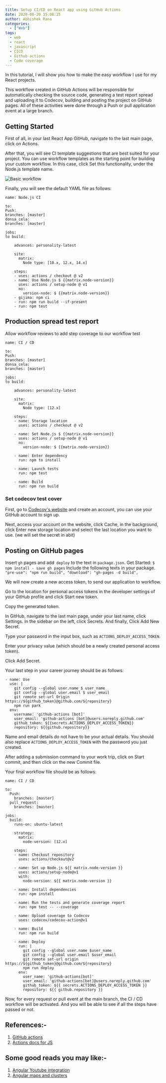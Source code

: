 ```yaml
---
title: Setup CI/CD on React app using GitHub Actions
date: 2020-08-20 15:08:25
author: Abhishek Rana
categories:
  - ["Web"]
tags:
  - web
  - react
  - javascript
  - CICD
  - Github-actions
  - Code coverage
---
```


In this tutorial, I will show you how to make the easy workflow I use for my React projects.

This workflow created in GitHub Actions will be responsible for automatically checking the source code, generating a test report spread and uploading it to Codecov, building and posting the project on GitHub pages. All of these activities were done through a Push or pull application event at a large branch.

## Getting Started

First of all, in your last React App GitHub, navigate to the last main page, click on Actions.

After that, you will see CI template suggestions that are best suited for your project. You can use workflow templates as the starting point for building your custom workflow.
In this case, click Set this functionality, under the Node.js template name.

![Basic workflow](/blog/Web/react-cicd/image1.jpeg)

Finally, you will see the default YAML file as follows:

```
name: Node.js CI

to:
Push:
branches: [master]
donsa_cela:
branches: [master]

jobs:
to build:

    advances: personality-latest

    site:
      matrix:
        Node type: [10.x, 12.x, 14.x]

    steps:
    - uses: actions / checkout @ v2
    - name: Use Node.js $ {{matrix.node-version}}
      uses: actions / setup-node @ v1
      no:
        version-node: $ {{matrix.node-version}}
    - gijima: npm ci
    - run: npm run build --if-present
    - run: npm test

```

## Production spread test report

Allow workflow reviews to add step coverage to our workflow test

```
name: CI / CD

to:
Push:
branches: [master]
donsa_cela:
branches: [master]

jobs:
to build:

    advances: personality-latest

    site:
      matrix:
        Node type: [12.x]

    steps:
    - name: Storage location
      uses: actions / checkout @ v2

    - name: Set Node.js $ {{matrix.node-version}}
      uses: actions / setup-node @ v1
      no:
        version-node: $ {{matrix.node-version}}

    - name: Enter dependency
      run: npm to install

    - name: Launch tests
      run: npm test

    - name: Build
      run: npm run build

```

### Set codecov test cover

First, go to [Codecov's website](https://codecov.io/) and create an account, you can use your GitHub account to sign up.

Next, access your account on the website, click Cache, in the background, click Enter new storage location and select the last location you want to use. (we will set the secret in abit)

## Posting on GitHub pages

Insert `gh` pages and add` deploy` to the text in `package.json`.
Get Started:
`$ npm install - save gh pages`
Include the following texts in your package.
`"pre-use": "npm run build", "download": "gh-pages -d build",`

We will now create a new access token, to send our application to workflow.

Go to the location for personal access tokens in the developer settings of your GitHub profile and click Start new token.

Copy the generated token.

In GitHub, navigate to the last main page, under your last name, click Settings. In the sidebar on the left, click Secrets. And finally, Click Add New Secret.

Type your password in the input box, such as `ACTIONS_DEPLOY_ACCESS_TOKEN`.

Enter your privacy value (which should be a newly created personal access token).

Click Add Secret.

Your last step in your career journey should be as follows:

```
- name: Use
  use: |
    git config --global user.name $ user_name
    git config --global user.email $ user_email
    git remote set-url Origin https://${github_token}@github.com/${repository}
    npm run park
  env:
    username: 'github-actions [bot]'
    user_email: 'github-actions [bot]@users.noreply.github.com'
    github_token: ${{secrets.ACTIONS_DEPLOY_ACCESS_TOKEN}}
    repository: ${{github.repository}}
```

Name and email details do not have to be your actual details. You should also replace `ACTIONS_DEPLOY_ACCESS_TOKEN` with the password you just created.

After adding a submission command to your work trip, click on Start commit, and then click on the new Commit file.

Your final workflow file should be as follows:

```
name: CI / CD

to:
  Push:
    branches: [master]
  pull_request:
    branches: [master]

jobs:
  build:
    runs-on: ubuntu-latest

    strategy:
      matrix:
        node-version: [12.x]

    steps:
    - name: Checkout repository
      uses: actions/checkout@v2

    - name: Set up Node.js ${{ matrix.node-version }}
      uses: actions/setup-node@v1
      with:
        node-version: ${{ matrix.node-version }}

    - name: Install dependencies
      run: npm install

    - name: Run the tests and generate coverage report
      run: npm test -- --coverage

    - name: Upload coverage to Codecov
      uses: codecov/codecov-action@v1

    - name: Build
      run: npm run build

    - name: Deploy
      run: |
        git config --global user.name $user_name
        git config --global user.email $user_email
        git remote set-url origin https://${github_token}@github.com/${repository}
        npm run deploy
      env:
        user_name: 'github-actions[bot]'
        user_email: 'github-actions[bot]@users.noreply.github.com'
        github_token: ${{ secrets.ACTIONS_DEPLOY_ACCESS_TOKEN }}
        repository: ${{ github.repository }}
```

Now, for every request or pull event at the main branch, the CI / CD workflow will be activated. And you will be able to see if all the steps have passed or not.

## References:-

1. [GitHub actions](https://github.com/features/actions)
2. [Actions docs for JS](https://docs.github.com/en/actions/language-and-framework-guides/github-actions-for-javascript-and-typescript)

## Some good reads you may like:-

1. [Angular Youtube integration](https://nayan.co/blog/Web/angular-youtube/)
2. [Angular maps and clusters](https://nayan.co/blog/Web/angular-maps/)
